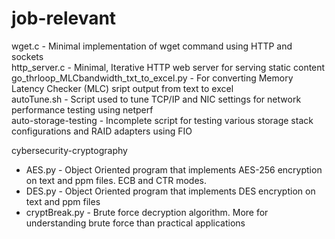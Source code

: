 # job-relevant

wget.c - Minimal implementation of wget command using HTTP and sockets \
http_server.c - Minimal, Iterative HTTP web server for serving static content \
go_thrloop_MLCbandwidth_txt_to_excel.py - For converting Memory Latency Checker (MLC) sript output from text to excel \
autoTune.sh - Script used to tune TCP/IP and NIC settings for network performance testing using netperf \
auto-storage-testing - Incomplete script for testing various storage stack configurations and RAID adapters using FIO 

cybersecurity-cryptography
  - AES.py - Object Oriented program that implements AES-256 encryption on text and ppm files. ECB and CTR modes. 
  - DES.py - Object Oriented program that implements DES encryption on text and ppm files 
  - cryptBreak.py - Brute force decryption algorithm. More for understanding brute force than practical applications 

